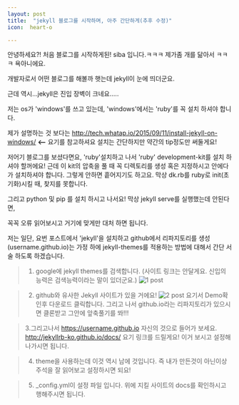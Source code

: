```yaml
---
layout: post
title:  "jekyll 블로그를 시작하며, 아주 간단하게(추후 수정)"
icon:  heart-o

---
```



안녕하세요?! 처음 블로그를 시작하게된! siba 입니다.ㅋㅋㅋ 제가좀 개를 닮아서 ㅋㅋㅋ
욕아니에요.

개발자로서 어떤 블로그를 해볼까 햇는데 jekyll이 눈에 띄더군요.

근데 역시...jekyll은 진입 장벽이 크네요.....

저는 os가 'windows'를 쓰고 있는데, 'windows'에서는 'ruby'를 꼭 설치 하셔야 합니다.

제가 설명하는 것 보다는 http://tech.whatap.io/2015/09/11/install-jekyll-on-windows/ **<--** 요기를 참고하셔요
설치는 간단하지만 약간의 tip정도만 써둘게요!

저어기 블로그를 보셨다면요, 'ruby'설치하고 나서 'ruby' development-kit를 설치 하셔야 할꺼에요!
근데 이 kit의 압축을 풀 때 꼭 디렉토리를 생성 혹은 지정하시고 안에다가 설치하셔야 합니다. 그렇게 안하면
흩어지기도 하고요. 막상 dk.rb를  ruby로 init(초기화)시킬 때, 찾지를 못합니다.

그리고 python 및 pip 를 설치 하시고 나서요! 막상 jekyll serve를 실행했는데 안된다면,

꼭꼭 오류 읽어보시고 거기에 맞게만 대처 하면 됩니다.


저는 일단, 요번 포스트에서 'jekyll'을 설치하고 github에서 리파지토리를 생성(username.github.io)는 가정 하에 jekyll-themes를 적용하는 방법에 대해서 간단 서술 하도록 하겠습니다.


> 1. google에 jekyll themes를 검색합니다. (사이트 링크는 안달게요. 신입의 능력은 검색능력이라는 말이 있더군요.)
 ![1 post]({{site.baseurl}}/images/post-1-2017-09-23.png)

> 2. github와 유사한 Jekyll 사이트가 있을 거에요!
![2 post]({{site.baseurl}}/images/post-2-2017-09-23.jpg)
> 요기서 Demo확인후 다운로드 클릭합니다. 그리고 나서 github.io라는 리파지토리가 있으시면 클론받고
그안에 앞축풀기를 똬!!!

> 3.그리고나서 https://username.github.io 자신의 것으로 들어가 보세요.
http://jekyllrb-ko.github.io/docs/
요기 링크를 드릴게요! 이거 보시고 설정해 나가시면 됩니다.

> 4. theme을 사용하는데 이것 역시 남에 것입니다. 즉 내가 만든것이 아닌이상 주석을 잘 읽어보고 설정하시면 되요!

> 5. _config.yml이 설정 파일 입니다. 위에 지킬 사이트의 docs를 확인하시고 행해주시면 됩니다.
